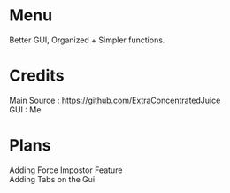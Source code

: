 # Menu
Better GUI, Organized + Simpler functions.

# Credits

Main Source : https://github.com/ExtraConcentratedJuice
<br>
GUI : Me


# Plans

Adding Force Impostor Feature
<br>
Adding Tabs on the Gui
